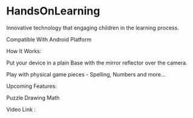 # HandsOnLearning
Innovative technology that engaging children in the learning process. 

Compatible With Android Platform 

How It Works:

Put your device in a plain Base with the mirror reflector over the camera.

Play with physical game pieces - Spelling, Numbers and more…

Upcoming Features:

Puzzle
Drawing 
Math

Video Link :
